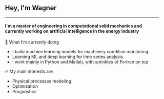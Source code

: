 ## **Hey, I'm Wagner**
---
#### I'm a master of engineering in computational solid mechanics and currently working on artificial intelligence in the energy industry

:briefcase: What I'm currently doing
- I build machine learning models for machinery condition monitoring
- Learning ML and deep learning for time series analysis
- I work mainly in Python and Matlab, with sprinkles of Fortran on top

:fire: My main interests are
- Physical processes modeling
- Optimization
- Prognostics
